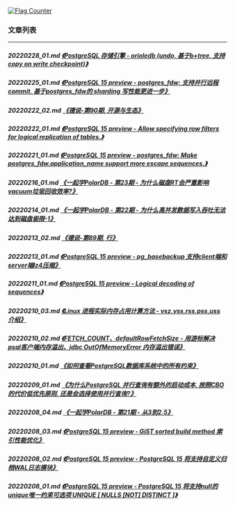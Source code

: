 <a rel="nofollow" href="http://info.flagcounter.com/h9V1"  ><img src="http://s03.flagcounter.com/count/h9V1/bg_FFFFFF/txt_000000/border_CCCCCC/columns_2/maxflags_12/viewers_0/labels_0/pageviews_0/flags_0/"  alt="Flag Counter"  border="0"  ></a>  
  
### 文章列表  
----  
##### 20220228_01.md   [《PostgreSQL 存储引擎 - orioledb (undo, 基于b+tree, 支持copy on write checkpoint)》](20220228_01.md)  
##### 20220225_01.md   [《PostgreSQL 15 preview - postgres_fdw: 支持并行远程commit, 基于postgres_fdw的 sharding 写性能更进一步》](20220225_01.md)  
##### 20220222_02.md   [《德说-第90期, 开源与生态》](20220222_02.md)  
##### 20220222_01.md   [《PostgreSQL 15 preview - Allow specifying row filters for logical replication of tables.》](20220222_01.md)  
##### 20220221_01.md   [《PostgreSQL 15 preview - postgres_fdw: Make postgres_fdw.application_name support more escape sequences.》](20220221_01.md)  
##### 20220216_01.md   [《一起学PolarDB - 第23期 - 为什么磁盘RT会严重影响vacuum垃圾回收效率?》](20220216_01.md)  
##### 20220214_01.md   [《一起学PolarDB - 第22期 - 为什么高并发数据写入吞吐无法达到磁盘极限-1》](20220214_01.md)  
##### 20220213_02.md   [《德说-第89期, 行》](20220213_02.md)  
##### 20220213_01.md   [《PostgreSQL 15 preview - pg_basebackup 支持client端和server端lz4压缩》](20220213_01.md)  
##### 20220211_01.md   [《PostgreSQL 15 preview - Logical decoding of sequences》](20220211_01.md)  
##### 20220210_03.md   [《Linux 进程实际内存占用计算方法 - vsz,vss,rss,pss,uss 介绍》](20220210_03.md)  
##### 20220210_02.md   [《FETCH_COUNT、defaultRowFetchSize - 用游标解决 psql客户端内存溢出、jdbc OutOfMemoryError 内存溢出错误》](20220210_02.md)  
##### 20220210_01.md   [《如何查看PostgreSQL数据库系统中的所有约束》](20220210_01.md)  
##### 20220209_01.md   [《为什么PostgreSQL 并行查询有额外的启动成本, 按照CBO的代价低优先原则, 还是会选择使用并行查询?》](20220209_01.md)  
##### 20220208_04.md   [《一起学PolarDB - 第21期 - 从3到2.5》](20220208_04.md)  
##### 20220208_03.md   [《PostgreSQL 15 preview - GiST sorted build method 索引性能优化》](20220208_03.md)  
##### 20220208_02.md   [《PostgreSQL 15 preview - PostgreSQL 15 将支持自定义归档WAL日志模块》](20220208_02.md)  
##### 20220208_01.md   [《PostgreSQL 15 preview - PostgreSQL 15 将支持null的unique唯一约束可选项 UNIQUE [ NULLS [NOT] DISTINCT ]》](20220208_01.md)  

